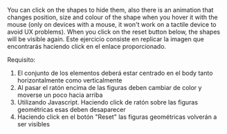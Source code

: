 You can click on the shapes to hide them, also there is an animation that changes position, size and colour of the shape when you hover it with the mouse (only on devices with a mouse, it won't work on a tactile device to avoid UX problems). When you click on the reset button below, the shapes will be visible again.
Este ejercicio consiste en replicar la imagen que encontrarás haciendo click en el enlace proporcionado.

Requisito:
1. El conjunto de los elementos deberá estar centrado en el body tanto horizontalmente como verticalmente
2. Al pasar el ratón encima de las figuras deben cambiar de color y moverse un poco hacia arriba
3. Utilizando Javascript. Haciendo click de ratón sobre las figuras geométricas esas deben desaparecer
4. Haciendo click en el botón "Reset" las figuras geométricas volverán a ser visibles